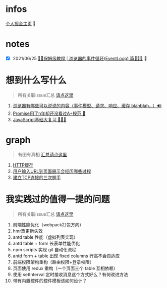 # infos

[个人掘金主页](https://juejin.cn/user/2752832849071262/posts) 👣

# notes

- [x] 2021/06/25 [🤱🏻保姆级教程 | 浏览器的事件循环(EventLoop) 篇🕵🏻‍♂️](https://github.com/kiki1027/memos/issues/1) 🎸 

# 想到什么写什么

> 所有关联issue汇总 [请点这里](https://github.com/kiki1027/memos/labels/drafts)

1. [浏览器有哪些可以说说的内容（事件模型、请求、响应、缓存 blahblah...）🔊](https://github.com/kiki1027/memos/issues/2)
2. [Promise用了n年却还没看过A+规范 👿](https://github.com/kiki1027/memos/issues/4)
3. [JavaScript基础大复习 🧘🏻‍♀️](https://github.com/kiki1027/memos/issues/5)

# graph

> 有图有真相 [汇总请点这里](https://github.com/kiki1027/memos/issues?q=is%3Aopen+is%3Aissue+label%3Agraph)

1. [HTTP缓存](https://github.com/kiki1027/memos/issues/6)
2. [用户输入URL到页面展示会经历哪些过程](https://github.com/kiki1027/memos/issues/7)
3. [建立TCP连接的三次握手](https://github.com/kiki1027/memos/issues/8)

# 我实践过的值得一提的问题

> 所有关联issue汇总 [请点这里](https://github.com/kiki1027/memos/labels/issue)

1. 前端性能优化（webpack打包方向）
2. hmr热更新失效
3. antd table 性能（虚拟列表实现）
4. antd table + form 长表单性能优化
5. npm scripts 实现 git 自动化流程
6. antd form + table 出现 fixed columns 行高不会自适应
7. 前端权限架构重构（路由权限+登录权限）
8. 页面使用 redux 重构（一个页面三个 table 互相依赖）
9. 使用 setInterval 定时接收消息这个方式好么？有何改进方法
10. 带有内置控件的控件模板该如何设计？
